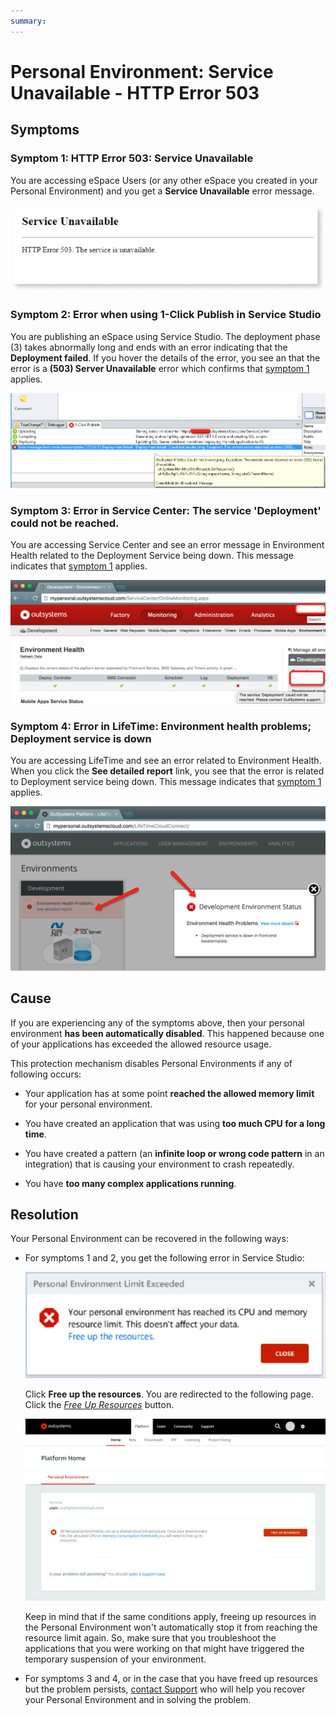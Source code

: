 ```yaml
---
summary: 
---
```


# Personal Environment: Service Unavailable - HTTP Error 503

## Symptoms

### Symptom 1: HTTP Error 503: Service Unavailable

You are accessing eSpace Users (or any other eSpace you created in your Personal Environment) and you get a **Service Unavailable** error message.

![](images/pe-503-error.png)

### Symptom 2: Error when using 1-Click Publish in Service Studio

You are publishing an eSpace using Service Studio. The deployment phase (3) takes abnormally long and ends with an error indicating that the **Deployment failed**. If you hover the details of the error, you see an that the error is a **(503) Server Unavailable** error which confirms that [symptom 1](#symptom-1:-http-error-503:-service-unavailable) applies.

![](images/service-unavailable-503_1.png)

### Symptom 3: Error in Service Center: The service 'Deployment' could not be reached.

You are accessing Service Center and see an error message in Environment Health related to the Deployment Service being down. This message indicates that [symptom 1](#symptom-1:-http-error-503:-service-unavailable) applies.

![](images/service-unavailable-503_2.png)

### Symptom 4: Error in LifeTime: Environment health problems; Deployment service is down

You are accessing LifeTime and see an error related to Environment Health. When you click the **See detailed report** link, you see that the error is related to Deployment service being down. This message indicates that [symptom 1](#symptom-1:-http-error-503:-service-unavailable) applies.

![](images/service-unavailable-503_3.png)

## Cause

If you are experiencing any of the symptoms above, then your personal environment **has been automatically disabled**. This happened because one of your applications has exceeded the allowed resource usage.

This protection mechanism disables Personal Environments if any of following occurs:

* Your application has at some point **reached the allowed memory limit** for your personal environment.

* You have created an application that was using **too much CPU for a long time**.

* You have created a pattern (an **infinite loop or wrong code pattern** in an integration) that is causing your environment to crash repeatedly.

* You have **too many complex applications running**.

## Resolution

Your Personal Environment can be recovered in the following ways:

* For symptoms 1 and 2, you get the following error in Service Studio: 

    ![](images/service-unavailable-503_4.png)

    Click **Free up the resources**. You are redirected to the following page. Click the *[Free Up Resources](https://www.outsystems.com/home/FreeUpResources.aspx)* button.

    ![](images/service-unavailable-503_5.png)
 
    <div class="info" markdown="1">
    Keep in mind that if the same conditions apply, freeing up resources in the Personal Environment won't automatically stop it from reaching the resource limit again. So, make sure that you troubleshoot the applications that you were working on that might have triggered the temporary suspension of your environment.
    </div>

* For symptoms 3 and 4, or in the case that you have freed up resources but the problem persists, [contact Support](https://success.outsystems.com/Support) who will help you recover your Personal Environment and in solving the problem.
